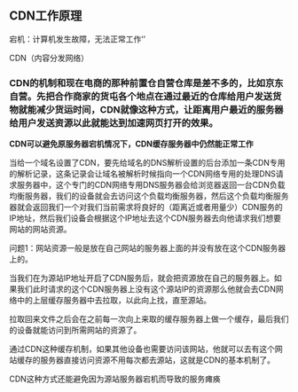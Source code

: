 ## CDN工作原理

宕机：计算机发生故障，无法正常工作‘’

CDN（内容分发网络）

### CDN的机制和现在电商的那种前置仓自营仓库是差不多的，比如京东自营。先把合作商家的货屯各个地点在通过最近的仓库给用户发送货物就能减少货运时间，CDN就像这种方式，让距离用户最近的服务器给用户发送资源以此就能达到加速网页打开的效果。



**CDN可以避免原服务器宕机情况下，CDN缓存服务器中仍然能正常工作**



当给一个域名设置了CDN，要先给域名的DNS解析设置的后台添加一条CDN专用的解析记录，这条记录会让域名被解析时候指向一个CDN网络专用的处理DNS请求服务器中，这个专门的CDN网络专用DNS服务器会给浏览器返回一台CDN负载均衡服务器，我们的设备就会去访问这个负载均衡服务器，然后这个负载均衡服务器就会返回我们一个对我们当前需求将良好的（距离近或者用量少）CDN服务的IP地址，然后我们设备会根据这个IP地址去这个CDN服务器去向他请求我们想要网站的网站资源。

问题1：网站资源一般是放在自己网站的服务器上面的并没有放在这个CDN服务器上的。

当我们在为源站IP地址开启了CDN服务后，就会把资源放在自己的服务器上。如果我们此时请求的这个CDN服务器上没有这个源站IP的资源那么他就会去CDN网络中的上层缓存服务器中去拉取，以此向上找，直至源站。

拉取回来文件之后会在之前每一次向上来取的缓存服务器上做一个缓存，最后我们的设备就能访问到所需网站的资源了。

通过CDN这种缓存机制，如果其他设备也需要访问该网站，他就可以去有这个网站缓存的服务器直接访问资源不用每次都去源站，这就是CDN的基本机制了。

CDN这种方式还能避免因为源站服务器宕机而导致的服务瘫痪

